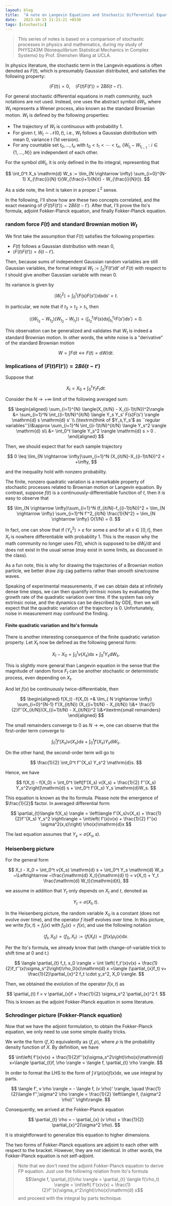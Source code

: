 ```yaml
---
layout: blog
title:  "A note on Langevin Equations and Stochastic Differential Equations"
date:   2023-10-15 21:21:21 +0530
tags: [stochastic]
---
```

> This series of notes is based on a comparison of stochastic processes in physics and mathematics, during my study of PHYS243M (Nonequilibrium Statistical Mechanics in Complex Systems) by Prof. Shenshen Wang at UCLA.
  
In physics literature, the stochastic term in the Langevin equations is often denoted as $F(t)$, which is presumably Gaussian distributed, and satisfies the following property:

$$
\langle F(t) \rangle = 0, \quad \langle F(t) F(t') \rangle = 2B \delta (t- t').
$$

For general stochastic differential equations in math community, such notations are not used. Instead, one uses the abstract symbol $\mathrm{d}W_t$, where $W_t$ represents a Wiener process, also known as the standard Brownian motion. $W_t$ is defined by the following properties:
- The trajectory of $W_t$ is continuous with probability 1.
- For given $t$, $W_t \sim \mathcal{N}(0,t)$, i.e., $W_t$ follows a Gaussian distribution with mean 0, variance $t$ (1d version).
- For any countable set ${t_0,...,t_n}$ with $t_0 < t_1 < \cdots < t_n$, $\{W_{t_i}-W_{t_{i-1}}: i\in \{ 1 ,..., N\}\}$ are independent of each other.

For the symbol $\mathrm{d} W_t$, it is only defined in the Ito integral, representing that

$$
\int_0^t X_s \mathrm{d} W_s := \lim_{N \rightarrow \infty} \sum_{i=0}^{N-1} X_{\frac{i}{N} t}(W_{\frac{i+1}{N}t} - W_{\frac{i}{N}t}).
$$

As a side note, the limit is taken in a proper $L^2$ sense.

In the following, I'll show how are these two concepts correlated, and the exact meaning of $\langle F(t)F(t') \rangle = 2B \delta(t-t')$. After that, I'll prove the Ito's formula, adjoint Fokker-Planck equation, and finally Fokker-Planck equation.

### random force $F(t)$ and standard Brownian motion $W_t$
We first take the assumption that $F(t)$ satisfies the following properties:
- $F(t)$ follows a Gaussian distribution with mean $0$,
- $\langle F(t)F(t') \rangle = \delta (t-t')$.

Then, because sums of independent Gaussian random variables are still Gaussian variables, the formal integral $W_t := \int_0^t F(t')\mathrm{d} t'$ of $F(t)$ with respect to $t$ should give another Gaussian variable with mean $0$.

Its variance is given by

$$
\langle W_t^2 \rangle = \int_0^t \langle F(s)F(s') \rangle\mathrm{d} s \mathrm{d} s' =t.
$$

In particular, we note that if $t_3 > t_2> t_1$, then

$$
\langle (W_{t_3}-W_{t_2})( W_{t_2}-W_{t_1}) \rangle = \langle \int_{t_2}^{t_3}F(s)\mathrm{d} s \int_{t_1}^{t_2} F(s')\mathrm{d} s' \rangle = 0.
$$

This observation can be generalized and validates that $W_t$ is indeed a standard Brownian motion.
In other words, the white noise is a "derivative" of the standard Brownian motion

$$
W = \int F \mathrm{d}t \leftrightarrow F(t) = \mathrm{d} W/\mathrm{d} t.
$$

### Implications of $\langle F(t)F(t') \rangle= 2B \delta(t-t')$
Suppose that

$$
X_t = X_0 + \int_0^t Y_t F_t \mathrm{d} t.
$$

Consider the $N \rightarrow +\infty$ limit of the following averaged sum:

$$
\begin{aligned}
\sum_{i=1}^{N} \langle(X_{it/N} - X_{(i-1)t/N})^2\rangle &= \sum_{i=1}^N  \int_{(i-1)t/N}^{it/N}  \langle Y_s Y_s' F(s)F(s') \rangle \mathrm{d} s \mathrm{d} s' \\
(\textrm{think of $Y_s,Y_s'$ as ``regular variables''})&\approx \sum_{i=1}^N \int_{(i-1)t/N}^{it/N} \langle Y_s^2 \rangle \mathrm{d} s\\
&= \int_0^t \langle Y_s^2 \rangle \mathrm{d} s > 0
.
\end{aligned}
$$

Then, we should expect that for each sample trajectory

$$
0 \leq \lim_{N \rightarrow \infty}\sum_{i=1}^N (X_{it/N}-X_{(i-1)t/N})^2 < +\infty,
$$

and the inequality hold with nonzero probability.

The finite, nonzero quadratic variation is a remarkable property of stochastic processes related to Brownian motion or Langevin equation. By contrast, suppose $f(t)$ is a continuously-differentiable function of $t$, then it is easy to observe that 

$$
\lim_{N \rightarrow \infty}\sum_{i=1}^N (f_{it/N}-f_{(i-1)t/N})^2 = \lim_{N \rightarrow \infty} \sum_{i=1}^N f'^2_{it/N} \frac{1}{N^2} = \lim_{N \rightarrow \infty} O(1/N) = 0.
$$

In fact, one can show that if $\langle Y_s^2 \rangle> \varepsilon$ for some $\varepsilon$ and for all $s \in [0,t]$, then $X_t$ is nowhere differentiable with probability 1. This is the reason why the math community no longer uses $F(t)$, which is supposed to be $\mathrm{d}W_t/\mathrm{d}t$ and does not exist in the usual sense (may exist in some limits, as discussed in the class).

As a fun note, this is why for drawing the trajectories of a Brownian motion particle, we better draw zig-zag patterns rather than smooth sine/cosine waves.

Speaking of experimental measurements, if we can obtain data at infinitely dense time steps, we can then quantify intrinsic noises by evaluating the growth rate of the quadratic variation over time. If the system has only extrinsic noise, and the dynamics can be described by ODE, then we will expect that the quadratic variation of the trajectory is 0. Unfortunately, noise in measurement may confound the finding.
#### Finite quadratic variation and Ito's formula
There is another interesting consequence of the finite quadratic variation property.
Let $X_t$ now be defined as the following general form:

$$
X_t - X_0 = \int_0^t v(X_s) \mathrm{d} s + \int_0^t Y_s \mathrm{d} W_s.
$$

This is slightly more general than Langevin equation in the sense that the magnitude of random force $F_t$ can be another stochastic or deterministic process, even depending on $X_t$.

And let $f(x)$ be continuously twice-differentiable, then

$$
\begin{aligned}
f(X_t) -f(X_0) =& \lim_{ N \rightarrow \infty} \sum_{i=0}^{N-1} f'(X_{it/N}) (X_{(i+1)t/N} - X_{it/N}) \\&+ \frac{1}{2}f''(X_{it/N})(X_{(i+1)t/N} - X_{it/N})^2 \\&+\textrm{small remainders}
\end{aligned}
$$

The small remainders converge to $0$ as $N \rightarrow \infty$, one can observe that the first-order term converge to 

$$
\int_0^t f'(X_s) v(X_s)\mathrm{d} s +\int_0^t f'(X_s) Y_s \mathrm{d} W_s.
$$

On the other hand, the second-order term will go to

$$
\frac{1}{2} \int_0^t f''(X_s) Y_s^2 \mathrm{d}s.
$$

Hence, we have

$$
f(X_t) - f(X_0) = \int_0^t \left[f'(X_s) v(X_s) + \frac{1}{2} f''(X_s) Y_s^2\right]\mathrm{d} s + \int_0^t f'(X_s) Y_s \mathrm{d}W_s.
$$

This equation is known as the Ito formula. Please note the emergence of $\frac{1}{2}$ factor.
In averaged differential form:

$$
\partial_{t}\langle f(X_s) \rangle = \left\langle f'(X_s)v(X_s) + \frac{1}{2}f''(X_s) Y_s^2 \right\rangle = \int\left( f'(x)v(x) + \frac{1}{2} f''(x) \sigma^2(x,s)\right) \rho(x)\mathrm{d}x
$$

The last equation assumes that $Y_s = \sigma(X_s,s)$.
### Heisenberg picture
For the general form

$$
X_t - X_0 = \int_0^t v(X_s) \mathrm{d} s + \int_0^t Y_s \mathrm{d} W_s ~\Leftrightarrow ~\frac{\mathrm{d} X_t}{\mathrm{d} t} = v(X_t) + Y_t \frac{\mathrm{d} W_t}{\mathrm{d}t},
$$

we assume in addition that $Y_t$ only depends on $X_t$ and $t$, denoted as

$$
Y_t = \sigma(X_t,t).
$$

In the Heisenberg picture, the random variable $X_0$ is a constant (does not evolve over time), and the operator $f$ itself evolves over time.
In this picture, we write $f(x,t)=f_t(x)$ with $f_0(x)=f(x)$, and use the following notation

$$
\langle f_t,X_0 \rangle = \langle  f_0, X_t \rangle := \langle  f(X_t) \rangle = \int f(x) \rho_t(x)\mathrm{d} x.
$$

Per the Ito's formula, we already know that (with change-of-variable trick to shift time at $0$ and $t$.)

$$
\langle  \partial_{t} f_t, x_0 \rangle = \int \left( f_t'(x)v(x) + \frac{1}{2}f_t''(x)\sigma_s^2\right)\rho_0(x)\mathrm{d} x =\langle (\partial_{x}f_t) v+ \frac{1}{2}\partial_{x}^2 f_t \cdot y_s^2, X_0 \rangle.
$$

Then, we obtained the evolution of the operator $f(x,t)$ as

$$
\partial_{t} f = v \partial_{x}f + \frac{1}{2} \sigma_s^2 \partial_{x}^2 f.
$$
This is known as the adjoint Fokker-Planck equation in some literature.

### Schrodinger picture (Fokker-Planck equation)
Now that we have the adjoint formulation, to obtain the Fokker-Planck equation, we only need to use some simple duality tricks.

We write the form $\langle f, X \rangle$ equivalently as $\langle f, \rho \rangle$, where $\rho$ is the probability density function of $X$.
By definition, we have

$$
\int\left( f'(x)v(x) + \frac{1}{2}f''(x)\sigma_s^2\right)\rho(x)\mathrm{d} x=\langle  \partial_{t}f, \rho  \rangle = \langle  f, \partial_{t} \rho \rangle.
$$

In order to format the LHS to the form of $\int \mathcal{L}(\rho)(x) f(x)\mathrm{d} x$, we use integral by parts.

$$
\langle f', v \rho \rangle = - \langle f, (v \rho)' \rangle, \quad \frac{1}{2}\langle f'',\sigma^2 \rho \rangle  = \frac{1}{2} \left\langle  f, (\sigma^2 \rho)'' \right\rangle.
$$

Consequently, we arrived at the Fokker-Planck equation

$$
\partial_{t} \rho = - \partial_{x} (v \rho) + \frac{1}{2} \partial_{x}^2(\sigma^2 \rho).
$$

It is straightforward to generalize this equation to higher dimensions.

The two forms of Fokker-Planck equations are adjoint to each other with respect to the bracket. However, they are not identical. In other words, the Fokker-Planck equation is not self-adjoint.

>Note that we don't need the adjoint Fokker-Planck equation to derive FP equation. Just use the following relation from Ito's formula
>$$\langle f, \partial_{t}\rho \rangle = \partial_{t} \langle f(\rho_t) \rangle = \int\left( f'(x)v(x) + \frac{1}{2}f''(x)\sigma_s^2\right)\rho(x)\mathrm{d} x$$
>and proceed with the integral by parts technique. 
